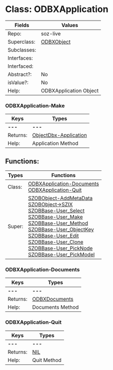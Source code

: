 
# Class:	ODBXApplication

| Fields | Values |
| --------- | --------- |
| Repo: | soz-live |
| Superclass: | [ODBXObject](ODBXObject.html) |
| Subclasses: |  |
| Interfaces: |  |
| Interfaced: |  |
| Abstract?: | No |
| isValue?: | No |
| Help: | ODBXApplication Object |

### ODBXApplication-Make

| Keys | Types |
| --------- | --------- |
| **---** | **---** |
| Returns: | [ObjectDbx-Application](ObjectDbx-Application.html) |
| Help: | Application Method |


## Functions:

| Types | Functions |
| --------- | --------- |
| Class: | [ODBXApplication-Documents](#ODBXApplication-Documents) <br> [ODBXApplication-Quit](#ODBXApplication-Quit) |
| Super: | [SZOBObject-AddMetaData](SZOBObject.html) <br> [SZOBObject->SZIX](SZOBObject.html) <br> [SZOBBase-User_Select](SZOBBase.html) <br> [SZOBBase-User_Make](SZOBBase.html) <br> [SZOBBase-User_Method](SZOBBase.html) <br> [SZOBBase-User_ObjectKey](SZOBBase.html) <br> [SZOBBase-User_Edit](SZOBBase.html) <br> [SZOBBase-User_Clone](SZOBBase.html) <br> [SZOBBase-User_PickNode](SZOBBase.html) <br> [SZOBBase-User_PickModel](SZOBBase.html) |


### ODBXApplication-Documents

| Keys | Types |
| --------- | --------- |
| **---** | **---** |
| Returns: | [ODBXDocuments](ODBXDocuments.html) |
| Help: | Documents Method |

### ODBXApplication-Quit

| Keys | Types |
| --------- | --------- |
| **---** | **---** |
| Returns: | [NIL](NIL.html) |
| Help: | Quit Method |

